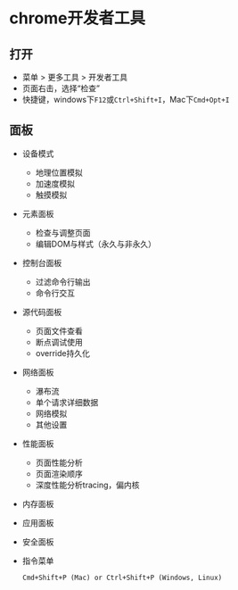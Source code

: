# chrome开发者工具

## 打开

* 菜单 > 更多工具 > 开发者工具
* 页面右击，选择“检查”
* 快捷键，windows下`F12`或`Ctrl+Shift+I`，Mac下`Cmd+Opt+I`

## 面板

* 设备模式
	* 地理位置模拟
	* 加速度模拟
	* 触摸模拟

* 元素面板
	* 检查与调整页面
	* 编辑DOM与样式（永久与非永久）

* 控制台面板
	* 过滤命令行输出
	* 命令行交互

* 源代码面板
	* 页面文件查看
	* 断点调试使用
	* override持久化

* 网络面板
	* 瀑布流
	* 单个请求详细数据
	* 网络模拟
	* 其他设置

* 性能面板
	* 页面性能分析
	* 页面渲染顺序
	* 深度性能分析tracing，偏内核

* 内存面板
* 应用面板
* 安全面板
* 指令菜单

	`Cmd+Shift+P (Mac) or Ctrl+Shift+P (Windows, Linux)`